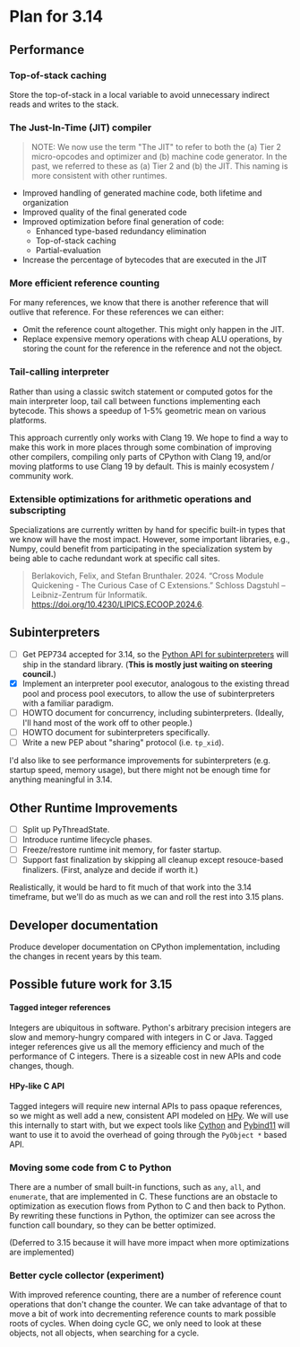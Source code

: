 # Plan for 3.14

## Performance

### Top-of-stack caching

Store the top-of-stack in a local variable to avoid unnecessary indirect reads and writes to the stack.

### The Just-In-Time (JIT) compiler

> NOTE: We now use the term "The JIT" to refer to both the (a) Tier 2 micro-opcodes and optimizer and (b) machine code generator.
  In the past, we referred to these as (a) Tier 2 and (b) the JIT.
  This naming is more consistent with other runtimes.

* Improved handling of generated machine code, both lifetime and organization
* Improved quality of the final generated code
* Improved optimization before final generation of code:
  * Enhanced type-based redundancy elimination
  * Top-of-stack caching
  * Partial-evaluation
* Increase the percentage of bytecodes that are executed in the JIT

### More efficient reference counting

For many references, we know that there is another reference that will outlive that reference.
For these references we can either:

* Omit the reference count altogether. This might only happen in the JIT.
* Replace expensive memory operations with cheap ALU operations, by storing the count for the reference in the reference and not the object.

### Tail-calling interpreter

Rather than using a classic switch statement or computed gotos for the main interpreter loop, tail call between functions implementing each bytecode.  This shows a speedup of 1-5% geometric mean on various platforms.

This approach currently only works with Clang 19.  We hope to find a way to make this work in more places through some combination of improving other compilers, compiling only parts of CPython with Clang 19, and/or moving platforms to use Clang 19 by default.  This is mainly ecosystem / community work.

### Extensible optimizations for arithmetic operations and subscripting

Specializations are currently written by hand for specific built-in types that we know will have the most impact.
However, some important libraries, e.g., Numpy, could benefit from participating in the specialization system by being able to cache redundant work at specific call sites.

> Berlakovich, Felix, and Stefan Brunthaler. 2024. “Cross Module Quickening - The Curious Case of C Extensions.” Schloss Dagstuhl – Leibniz-Zentrum für Informatik. https://doi.org/10.4230/LIPICS.ECOOP.2024.6.

## Subinterpreters

* [ ] Get PEP734 accepted for 3.14, so the [Python API for subinterpreters](https://pypi.org/project/interpreters-pep-734/) will ship in the standard library.  (**This is mostly just waiting on steering council.**)
* [X] Implement an interpreter pool executor, analogous to the existing thread pool and process pool executors, to allow the use of subinterpreters with a familiar paradigm.
* [ ] HOWTO document for concurrency, including subinterpreters.  (Ideally, I'll hand most of the work off to other people.)
* [ ] HOWTO document for subinterpreters specifically.
* [ ] Write a new PEP about "sharing" protocol (i.e. `tp_xid`).

I'd also like to see performance improvements for subinterpreters (e.g. startup speed, memory usage), but there might not be enough time for anything meaningful in 3.14.

## Other Runtime Improvements

* [ ] Split up PyThreadState.
* [ ] Introduce runtime lifecycle phases.
* [ ] Freeze/restore runtime init memory, for faster startup.
* [ ] Support fast finalization by skipping all cleanup except resouce-based finalizers.  (First, analyze and decide if worth it.)

Realistically, it would be hard to fit much of that work into the 3.14 timeframe, but we'll do as much as we can and roll the rest into 3.15 plans.

## Developer documentation

Produce developer documentation on CPython implementation, including the changes in recent years by this team.

## Possible future work for 3.15

#### Tagged integer references

Integers are ubiquitous in software. Python's arbitrary precision integers are slow and memory-hungry compared with integers in C or Java.
Tagged integer references give us all the memory efficiency and much of the performance of C integers.
There is a sizeable cost in new APIs and code changes, though.

#### HPy-like C API

Tagged integers will require new internal APIs to pass opaque references, so we might as well add a new, consistent API modeled on [HPy](https://hpyproject.org/).
We will use this internally to start with, but we expect tools like [Cython](https://cython.org/) and [Pybind11](https://github.com/pybind/pybind11) will want to use it to avoid the overhead of going through the `PyObject *` based API.

### Moving some code from C to Python

There are a number of small built-in functions, such as `any`, `all`, and `enumerate`, that are implemented in C.
These functions are an obstacle to optimization as execution flows from Python to C and then back to Python.
By rewriting these functions in Python, the optimizer can see across the function call boundary, so they can be better optimized.

(Deferred to 3.15 because it will have more impact when more optimizations are implemented)

### Better cycle collector (experiment)

With improved reference counting, there are a number of reference count operations that don't change the counter.
We can take advantage of that to move a bit of work into decrementing reference counts to mark possible roots of cycles.
When doing cycle GC, we only need to look at these objects, not all objects, when searching for a cycle.
